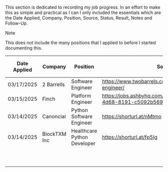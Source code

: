 This section is dedicated to recording my job progress. In an effort to make this as simple and practical as I can I only included the essentials which are the Date Applied, Company, Position, Source, Status, Result, Notes and Follow-Up. 

> [!NOTE]
> This does not include the many positions that I applied to before I started documenting this.



| Date Applied | Company      | Position                    | Source                                                              | Status  | Result   | Notes | Follow-Up | LinkedIn Easy Apply |     |
| ------------ | ------------ | --------------------------- | ------------------------------------------------------------------- | ------- | -------- | ----- | --------- | ------------------- | --- |
| 03/17/2025   | 2 Barrells   | Software Engineer           | https://www.twobarrels.com/jobs/software/software-engineer/         | Applied |          |       |           |                     |     |
| 03/15/2025   | Finch        | Platform Engineer           | https://jobs.ashbyhq.com/finch/cb483313-e6dd-4d68-8191-c5092b569151 | Applied | No Offer |       | N/A       |                     |     |
| 03/14/2025   | Canoncial    | Python Software Engineer    | https://shorturl.at/nMtmo                                           | Applied | No Offer |       | N/A       | Yes                 |     |
| 03/14/2025   | BlockTXM Inc | Healthcare Python Developer | https://shorturl.at/fp5Ig                                           | Applied |          |       |           | Yes                 |     |
|              |              |                             |                                                                     |         |          |       |           |                     |     |
|              |              |                             |                                                                     |         |          |       |           |                     |     |
|              |              |                             |                                                                     |         |          |       |           |                     |     |
|              |              |                             |                                                                     |         |          |       |           |                     |     |
|              |              |                             |                                                                     |         |          |       |           |                     |     |
|              |              |                             |                                                                     |         |          |       |           |                     |     |
|              |              |                             |                                                                     |         |          |       |           |                     |     |
|              |              |                             |                                                                     |         |          |       |           |                     |     |
|              |              |                             |                                                                     |         |          |       |           |                     |     |
|              |              |                             |                                                                     |         |          |       |           |                     |     |
